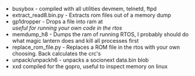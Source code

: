* busybox - compiled with all utilities devmem, telnetd, ftpd
* extract_read8.bin.py - Extracts rom files out of a memory dump
* gp1dropper - Drops a file into ram at <address> useful for running your own code in the rtos
* memdump_h8 - Dumps the ram of running RTOS, I probably should do what magic lantern does and kill all processes first
* replace_rom_file.py - Replaces a ROM file in the rtos with your own choosing. Back calculates the crc's
* unpack/unpackh6 - unpacks a socionext data.bin blob
* xxd compiled for the gopro, useful to inspect memory on linux
